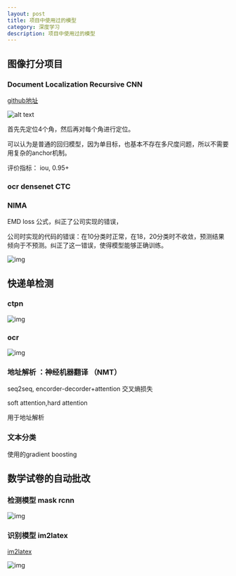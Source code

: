 ```yaml
---
layout: post
title: 项目中使用过的模型
category: 深度学习
description: 项目中使用过的模型
---
```


## 图像打分项目

### Document Localization  Recursive CNN

[github地址](https://github.com/arieshx/Recursive-CNNs)

![alt text](https://camo.githubusercontent.com/3061cce816880551f7aa6f13a7755f97b46a6417/68747470733a2f2f6b68757272616d6a6176656439362e6769746875622e696f2f72616e646f6d2f726563757273697665434e4e2e706e67)

首先先定位4个角，然后再对每个角进行定位。

可以认为是普通的回归模型，因为单目标，也基本不存在多尺度问题，所以不需要用复杂的anchor机制。

评价指标： iou, 0.95+

### ocr densenet CTC



### NIMA

EMD loss 公式，纠正了公司实现的错误，

公司时实现的代码的错误：在10分类时正常，在18，20分类时不收敛，预测结果倾向于不预测。纠正了这一错误，使得模型能够正确训练。

![img](https://i.screenshot.net/6kwz1bd)



## 快递单检测

### ctpn

![img](https://i.screenshot.net/21qn2tl)

### ocr

![img](https://i.screenshot.net/nwoveto)

### 地址解析 ：神经机器翻译 （NMT）

seq2seq, encorder-decorder+attention 交叉熵损失

soft attention,hard attention

用于地址解析

### 文本分类

使用的gradient boosting

## 数学试卷的自动批改

### 检测模型 mask rcnn

![img](https://i.screenshot.net/e9we5h4)

### 识别模型 im2latex

[im2latex](https://github.com/arieshx/im2latex-tensorflow)

![img](https://i.screenshot.net/vmm7qi4)





